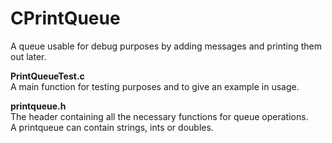 # CPrintQueue
A queue usable for debug purposes by adding messages and printing them out later.  

<b>PrintQueueTest.c</b>  
A main function for testing purposes and to give an example in usage.    

<b>printqueue.h</b>  
The header containing all the necessary functions for queue operations.  
A printqueue can contain strings, ints or doubles.
